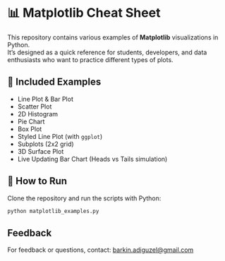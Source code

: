 # 📊 Matplotlib Cheat Sheet

This repository contains various examples of **Matplotlib** visualizations in Python.  
It’s designed as a quick reference for students, developers, and data enthusiasts who want to practice different types of plots.

## 📌 Included Examples
- Line Plot & Bar Plot  
- Scatter Plot  
- 2D Histogram  
- Pie Chart  
- Box Plot  
- Styled Line Plot (with `ggplot`)  
- Subplots (2x2 grid)  
- 3D Surface Plot  
- Live Updating Bar Chart (Heads vs Tails simulation)

## 🚀 How to Run
Clone the repository and run the scripts with Python:

```bash
python matplotlib_examples.py
```
## Feedback

For feedback or questions, contact: [barkin.adiguzel@gmail.com](mailto:barkin.adiguzel@gmail.com)
